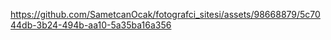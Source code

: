

https://github.com/SametcanOcak/fotografci_sitesi/assets/98668879/5c7044db-3b24-494b-aa10-5a35ba16a356

